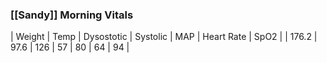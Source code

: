 ### [[Sandy]] Morning Vitals
| Weight | Temp | Dysostotic | Systolic | MAP | Heart Rate | SpO2 |
| 176.2 | 97.6 | 126 | 57 | 80 | 64 | 94 |